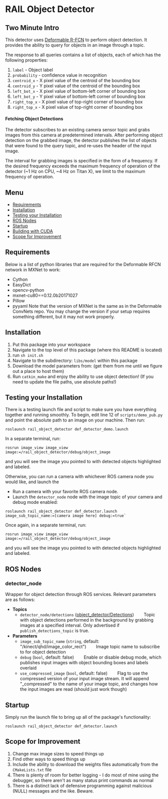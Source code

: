 # RAIL Object Detector

## Two Minute Intro

This detector uses [Deformable R-FCN](https://github.com/msracver/Deformable-ConvNets) to perform object detection. It provides the ability to query for objects in an image through a topic.

The response to all queries contains a list of objects, each of which has the following properties:

1. `label` - Object label
1. `probability` - confidence value in recognition
1. `centroid_x` - X pixel value of the centroid of the bounding box
1. `centroid_y` - Y pixel value of the centroid of the bounding box
1. `left_bot_x` - X pixel value of bottom-left corner of bounding box
1. `left_bot_y` - Y pixel value of bottom-left corner of bounding box
1. `right_top_x` - X pixel value of top-right corner of bounding box
1. `right_top_x` - X pixel value of top-right corner of bounding box

#### Fetching Object Detections

The detector subscribes to an existing camera sensor topic and grabs images from this camera at predetermined intervals. After performing object detection on the grabbed image, the detector publishes the list of objects that were found to the query topic, and re-uses the header of the input image.

The interval for grabbing images is specified in the form of a frequency. If the desired frequency exceeds the maximum frequency of operation of the detector (~1 Hz on CPU, ~4 Hz on Titan X), we limit to the maximum frequency of operation.

## Menu
 * [Requirements](#requirements)
 * [Installation](#installation)
 * [Testing your Installation](#testing-your-installation)
 * [ROS Nodes](#ros-nodes)
 * [Startup](#startup)
 * [Building with CUDA](#building-with-cuda)
 * [Scope for Improvement](#scope-for-improvement)

## Requirements

Below is a list of python libraries that are required for the Deformable RFCN network in MXNet to work:
 * Cython
 * EasyDict
 * opencv-python
 * mxnet-cu80==0.12.0b20171027
 * Pillow
 * pyyaml
Note that the version of MXNet is the same as in the Deformable ConvNets repo. You may change the version if your setup requires something different, but it may not work properly.

## Installation

1. Put this package into your workspace
1. Navigate to the top level of this package (where this README is located)
1. run `sh init.sh`
1. Navigate to the subdirectory: `libs/model` within this package
1. Download the model parameters from: (get them from me until we figure out a place to host them)
1. Run `catkin_make` and enjoy the ability to use object detection! (If you need to update the file paths, use absolute paths!)

## Testing your Installation

There is a testing launch file and script to make sure you have everything together and running smoothly. To begin, edit line 12 of `scripts/demo_pub.py` and point the absolute path to an image on your machine. Then run:
```
roslaunch rail_object_detector def_detector_demo.launch
```
In a separate terminal, run:
```
rosrun image_view image_view image:=/rail_object_detector/debug/object_image
```
and you will see the image you pointed to with detected objects highlighted and labeled.

Otherwise, you can run a camera with whichever ROS camera node you would like, and launch the 
- Run a camera with your favorite ROS camera node.
- Launch the `detector_node` node with the image topic of your camera and debug mode enabled:
```
roslaunch rail_object_detector def_detector.launch image_sub_topic_name:=[camera image here] debug:=true`
```
Once again, in a separate terminal, run:
```
rosrun image_view image_view image:=/rail_object_detector/debug/object_image
```
and you will see the image you pointed to with detected objects highlighted and labeled.

## ROS Nodes

### detector_node

Wrapper for object detection through ROS services.  Relevant parameters are as follows:

* **Topics**
  * `detector_node/detections` ([object_detector/Detections](msg/Detections.msg))
&nbsp;&nbsp;&nbsp;&nbsp;&nbsp;&nbsp; Topic with object detections performed in the background by grabbing images at a specified interval. Only advertised if `publish_detections_topic` is true.
* **Parameters**
  * `image_sub_topic_name` (`string`, default: "/kinect/qhd/image_color_rect")
 &nbsp;&nbsp;&nbsp;&nbsp;&nbsp;&nbsp; Image topic name to subscribe to for object detection
  * `debug` (`bool`, default: false)
 &nbsp;&nbsp;&nbsp;&nbsp;&nbsp;&nbsp; Enable or disable debug mode, which publishes input images with object bounding boxes and labels overlaid
  * `use_compressed_image` (`bool`, default: false)
 &nbsp;&nbsp;&nbsp;&nbsp;&nbsp;&nbsp; Flag to use the compressed version of your input image stream. It will append "\_compressed" to the name of your image topic, and changes how the input images are read (should just work though)

## Startup

Simply run the launch file to bring up all of the package's functionality:
```
roslaunch rail_object_detector def_detector.launch
```

## Scope for Improvement

1. Change max image sizes to speed things up
1. Find other ways to speed things up
1. Include the ability to download the weights files automatically from the `CMakeLists.txt` file
1. There is plenty of room for better logging - I do most of mine using the debugger, so there aren't as many status print commands as normal
1. There is a distinct lack of defensive programming against malicious (NULL) messages and the like. Beware.
